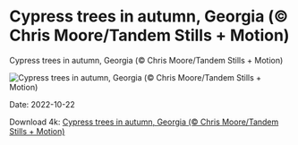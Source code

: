 # Cypress trees in autumn, Georgia (© Chris Moore/Tandem Stills + Motion)

Cypress trees in autumn, Georgia (© Chris Moore/Tandem Stills + Motion)

![Cypress trees in autumn, Georgia (© Chris Moore/Tandem Stills + Motion)](https://bing.com/th?id=OHR.GeorgiaCypress_EN-US2966839861_UHD.jpg&w=1024&h=576)

Date: 2022-10-22

Download 4k: [Cypress trees in autumn, Georgia (© Chris Moore/Tandem Stills + Motion)](https://bing.com/th?id=OHR.GeorgiaCypress_EN-US2966839861_UHD.jpg)

